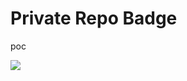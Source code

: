 # Private Repo Badge

poc

<img src="https://github.com/RoryQ/private-repo-badge/releases/latest/download/badge.svg"/>
